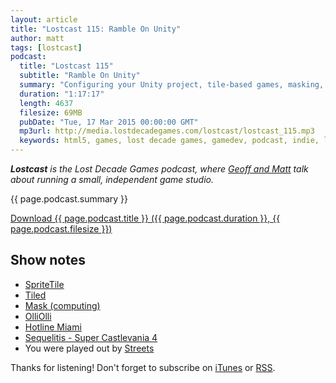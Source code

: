 ```yaml
---
layout: article
title: "Lostcast 115: Ramble On Unity"
author: matt
tags: [lostcast]
podcast:
  title: "Lostcast 115"
  subtitle: "Ramble On Unity"
  summary: "Configuring your Unity project, tile-based games, masking, and game design discussions."
  duration: "1:17:17"
  length: 4637
  filesize: 69MB
  pubDate: "Tue, 17 Mar 2015 00:00:00 GMT"
  mp3url: http://media.lostdecadegames.com/lostcast/lostcast_115.mp3
  keywords: html5, games, lost decade games, gamedev, podcast, indie, lostcast
---
```

_**Lostcast** is the Lost Decade Games podcast, where [Geoff and Matt](/about/) talk about running a small, independent game studio._

{{ page.podcast.summary }}

<a class="download-podcast" href="{{ page.podcast.mp3url }}">
	Download {{ page.podcast.title }} ({{ page.podcast.duration }}, {{ page.podcast.filesize }})
</a>

## Show notes

* [SpriteTile](http://forum.unity3d.com/threads/spritetile-a-tile-system-that-works-with-unity-4-3-sprites-released.216642/)
* [Tiled](http://www.mapeditor.org/)
* [Mask (computing)](http://en.wikipedia.org/wiki/Mask_%28computing%29)
* [OlliOlli](http://store.steampowered.com/app/274250/)
* [Hotline Miami](http://hotlinemiami.com/)
* [Sequelitis - Super Castlevania 4](https://www.youtube.com/watch?v=ww_PjqYQi5E)
* You were played out by [Streets](http://joshuamorse.bandcamp.com/track/streets)

Thanks for listening! Don't forget to subscribe on [iTunes](http://itunes.apple.com/us/podcast/lostcast/id481950724) or [RSS](/lostcast.xml).
